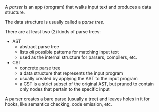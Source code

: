 A *parser* is an app (program) that walks input text and produces a data structure.

The data structure is usually called a *parse tree*.

There are at least two (2) kinds of parse trees:
- AST
	- abstract parse tree
	- lists *all* possible patterns for matching input text
	- used as the internal structure for parsers, compilers, etc.
- CST
	- concrete parse tree
	- a data structure that represents the input program
	- usually created by applying the AST to the input program
	- a CST is a strict subset of the original AST, but pruned to contain only nodes that pertain to the specific input


A parser creates a bare parse (usually a tree) and leaves holes in it for hooks, like semantics checking, code emission, etc.

